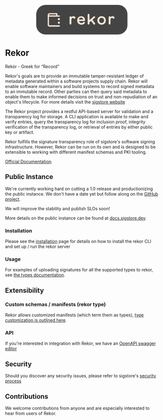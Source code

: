 <p align="center">
  <img style="max-width: 100%;width: 300px;" src="./images/logo.svg" alt="Rekor logo"/>
</p>

# Rekor

Rekór - Greek for “Record”

Rekor's goals are to provide an immutable tamper-resistant ledger of metadata generated within a software projects supply chain.
Rekor will enable software maintainers and build systems to record signed metadata to an immutable record.
Other parties can then query said metadata to enable them to make informed decisions on trust and non-repudiation of an object's lifecycle. For more details visit the [sigstore website](https://sigstore.dev)

The Rekor project provides a restful API-based server for validation and a transparency log for storage.
A CLI application is available to make and verify entries, query the transparency log for inclusion proof,
integrity verification of the transparency log, or retrieval of entries by either public key or artifact.

Rekor fulfills the signature transparency role of sigstore's software signing
infrastructure. However, Rekor can be run on its own and is designed to be
extensible to working with different manifest schemas and PKI tooling.

[Official Documentation](https://docs.sigstore.dev/rekor/overview).

## Public Instance

We're currently working hard on cutting a 1.0 release and productionizing the public instance.
We don't have a date yet but follow along on the [GitHub project](https://github.com/orgs/sigstore/projects/5).

We will improve the stability and publish SLOs soon!

More details on the public instance can be found at [docs.sigstore.dev](https://docs.sigstore.dev/rekor/public-instance).

### Installation

Please see the [installation](https://docs.sigstore.dev/rekor/overview#usage-and-installation) page for details on how to install the rekor CLI and set up / run
the rekor server

### Usage

For examples of uploading signatures for all the supported types to rekor, see [the types documentation](types.md).

## Extensibility

### Custom schemas / manifests (rekor type)

Rekor allows customized manifests (which term them as types), [type customization is outlined here](https://github.com/sigstore/rekor/tree/main/pkg/types).

### API

If you're interested in integration with Rekor, we have an [OpenAPI swagger editor](https://sigstore.dev/swagger/)

## Security

Should you discover any security issues, please refer to sigstore's [security process](https://github.com/sigstore/.github/blob/main/SECURITY.md)

## Contributions

We welcome contributions from anyone and are especially interested to hear from
users of Rekor.
